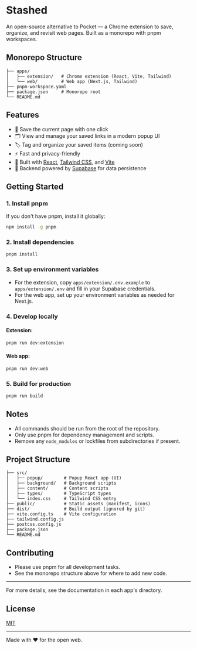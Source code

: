 # Stashed

An open-source alternative to Pocket — a Chrome extension to save, organize, and revisit web pages. Built as a monorepo with pnpm workspaces.

## Monorepo Structure

```
├── apps/
│   ├── extension/   # Chrome extension (React, Vite, Tailwind)
│   └── web/         # Web app (Next.js, Tailwind)
├── pnpm-workspace.yaml
├── package.json     # Monorepo root
└── README.md
```

## Features

- 📌 Save the current page with one click
- 🗂️ View and manage your saved links in a modern popup UI
- 🏷️ Tag and organize your saved items (coming soon)
- ⚡ Fast and privacy-friendly
- 🧩 Built with [React](https://react.dev/), [Tailwind CSS](https://tailwindcss.com/), and [Vite](https://vitejs.dev/)
- 🔐 Backend powered by [Supabase](https://supabase.com/) for data persistence

## Getting Started

### 1. Install pnpm
If you don't have pnpm, install it globally:
```bash
npm install -g pnpm
```

### 2. Install dependencies
```bash
pnpm install
```

### 3. Set up environment variables
- For the extension, copy `apps/extension/.env.example` to `apps/extension/.env` and fill in your Supabase credentials.
- For the web app, set up your environment variables as needed for Next.js.

### 4. Develop locally
#### Extension:
```bash
pnpm run dev:extension
```
#### Web app:
```bash
pnpm run dev:web
```

### 5. Build for production
```bash
pnpm run build
```

## Notes
- All commands should be run from the root of the repository.
- Only use pnpm for dependency management and scripts.
- Remove any `node_modules` or lockfiles from subdirectories if present.

## Project Structure

```
├── src/
│   ├── popup/        # Popup React app (UI)
│   ├── background/   # Background scripts
│   ├── content/      # Content scripts
│   ├── types/        # TypeScript types
│   └── index.css     # Tailwind CSS entry
├── public/           # Static assets (manifest, icons)
├── dist/             # Build output (ignored by git)
├── vite.config.ts    # Vite configuration
├── tailwind.config.js
├── postcss.config.js
├── package.json
└── README.md
```

## Contributing

- Please use pnpm for all development tasks.
- See the monorepo structure above for where to add new code.

---

For more details, see the documentation in each app's directory.

## License

[MIT](LICENSE)

---

Made with ❤️ for the open web. 